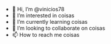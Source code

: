 - 👋 Hi, I’m @vinicios78
- 👀 I’m interested in coisas
- 🌱 I’m currently learning coisas
- 💞️ I’m looking to collaborate on coisas
- 📫 How to reach me coisas

<!---
vinicios78/vinicios78 is a ✨ special ✨ repository because its `README.md` (this file) appears on your GitHub profile.
You can click the Preview link to take a look at your changes.
--->
